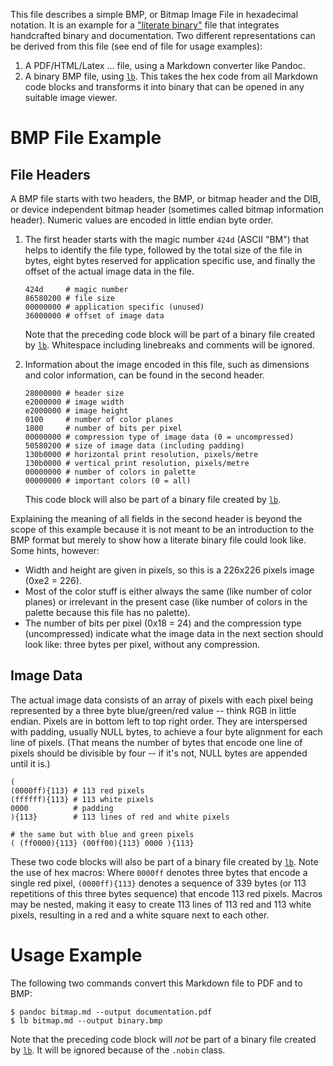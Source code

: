 This file describes a simple BMP, or Bitmap Image File in hexadecimal notation.
It is an example for a ["literate binary"][lb] file that integrates handcrafted
binary and documentation. Two different representations can be derived from this
file (see end of file for usage examples):

 1. A PDF/HTML/Latex ... file, using a Markdown converter like Pandoc.
 2. A binary BMP file, using [`lb`][lb]. This takes the hex code from all
    Markdown code blocks and transforms it into binary that can be opened in any
    suitable image viewer.

# BMP File Example

## File Headers

A BMP file starts with two headers, the BMP, or bitmap header and the DIB, or
device independent bitmap header (sometimes called bitmap information header).
Numeric values are encoded in little endian byte order.

 1. The first header starts with the magic number `424d` (ASCII "BM") that helps
    to identify the file type, followed by the total size of the file in bytes,
    eight bytes reserved for application specific use, and finally the offset of
    the actual image data in the file.

        424d     # magic number
        86580200 # file size
        00000000 # application specific (unused)
        36000000 # offset of image data

    Note that the preceding code block will be part of a binary file created by
    [`lb`][lb]. Whitespace including linebreaks and comments will be ignored.

 2. Information about the image encoded in this file, such as dimensions and
    color information, can be found in the second header.

        28000000 # header size
        e2000000 # image width
        e2000000 # image height
        0100     # number of color planes
        1800     # number of bits per pixel
        00000000 # compression type of image data (0 = uncompressed)
        50580200 # size of image data (including padding)
        130b0000 # horizontal print resolution, pixels/metre
        130b0000 # vertical print resolution, pixels/metre
        00000000 # number of colors in palette
        00000000 # important colors (0 = all)

    This code block will also be part of a binary file created by [`lb`][lb].

Explaining the meaning of all fields in the second header is beyond the scope of
this example because it is not meant to be an introduction to the BMP format but
merely to show how a literate binary file could look like. Some hints, however:

  * Width and height are given in pixels, so this is a 226x226 pixels image
    (0xe2 = 226).
  * Most of the color stuff is either always the same (like number of color
    planes) or irrelevant in the present case (like number of colors in the
    palette because this file has no palette).
  * The number of bits per pixel (0x18 = 24) and the compression type
    (uncompressed) indicate what the image data in the next section should look
    like: three bytes per pixel, without any compression.

## Image Data

The actual image data consists of an array of pixels with each pixel being
represented by a three byte blue/green/red value -- think RGB in little endian.
Pixels are in bottom left to top right order. They are interspersed with
padding, usually NULL bytes, to achieve a four byte alignment for each line of
pixels. (That means the number of bytes that encode one line of pixels should be
divisible by four -- if it's not, NULL bytes are appended until it is.)

    (
    (0000ff){113} # 113 red pixels
    (ffffff){113} # 113 white pixels
    0000          # padding
    ){113}        # 113 lines of red and white pixels

    # the same but with blue and green pixels
    ( (ff0000){113} (00ff00){113} 0000 ){113}

These two code blocks will also be part of a binary file created by [`lb`][lb].
Note the use of hex macros: Where `0000ff` denotes three bytes that encode a
single red pixel, `(0000ff){113}` denotes a sequence of 339 bytes (or 113
repetitions of this three bytes sequence) that encode 113 red pixels. Macros may
be nested, making it easy to create 113 lines of 113 red and 113 white pixels,
resulting in a red and a white square next to each other.

# Usage Example

The following two commands convert this Markdown file to PDF and to BMP:

~~~ {.nobin}
$ pandoc bitmap.md --output documentation.pdf
$ lb bitmap.md --output binary.bmp
~~~

Note that the preceding code block will *not* be part of a binary file created
by [`lb`][lb]. It will be ignored because of the `.nobin` class.

[lb]: https://github.com/marhop/literate-binary
